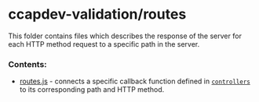 # ccapdev-validation/routes

This folder contains files which describes the response of the server for each HTTP method request to a specific path in the server.

### Contents:
- [routes.js](routes.js) - connects a specific callback function defined in [`controllers`](../controllers) to its corresponding path and HTTP method.
